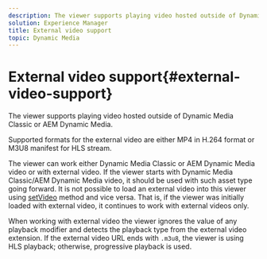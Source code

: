 ```yaml
---
description: The viewer supports playing video hosted outside of Dynamic Media Classic or AEM Dynamic Media.
solution: Experience Manager
title: External video support
topic: Dynamic Media
---
```


# External video support{#external-video-support}

The viewer supports playing video hosted outside of Dynamic Media Classic or AEM Dynamic Media.

 Supported formats for the external video are either MP4 in H.264 format or M3U8 manifest for HLS stream.

The viewer can work either Dynamic Media Classic or AEM Dynamic Media video or with external video. If the viewer starts with Dynamic Media Classic/AEM Dynamic Media video, it should be used with such asset type going forward. It is not possible to load an external video into this viewer using [setVideo](../../c-html5-aem-asset-viewers/c-html5-aem-video360/c-html5-aem-video360-javascriptapiref/r-html5-aem-video360-javascriptapiref-setvideo.md#reference-85d3422d6ce64a36ac74827120b5a17c) method and vice versa. That is, if the viewer was initially loaded with external video, it continues to work with external videos only.

When working with external video the viewer ignores the value of any playback modifier and detects the playback type from the external video extension. If the external video URL ends with `.m3u8`, the viewer is using HLS playback; otherwise, progressive playback is used. 
